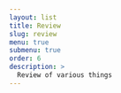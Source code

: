 ```yaml
---
layout: list
title: Review
slug: review
menu: true
submenu: true
order: 6
description: >
  Review of various things
---
```

